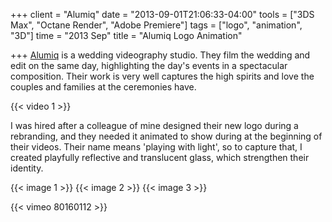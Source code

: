 +++
client = "Alumiq"
date = "2013-09-01T21:06:33-04:00"
tools = ["3DS Max", "Octane Render", "Adobe Premiere"]
tags = ["logo", "animation", "3D"]
time = "2013 Sep"
title = "Alumiq Logo Animation"

+++
[Alumiq](http://alumiq.com/) is a wedding videography studio. They film the wedding and edit on the same day, highlighting the day's events in a spectacular composition. Their work is very well captures the high spirits and love the couples and families at the ceremonies have.

{{< video 1 >}}

I was hired after a colleague of mine designed their new logo during a rebranding, and they needed it animated to show during at the beginning of their videos. Their name means 'playing with light', so to capture that, I created playfully reflective and translucent glass, which strengthen their identity.


{{< image 1 >}}
{{< image 2 >}}
{{< image 3 >}}

{{< vimeo 80160112 >}}
